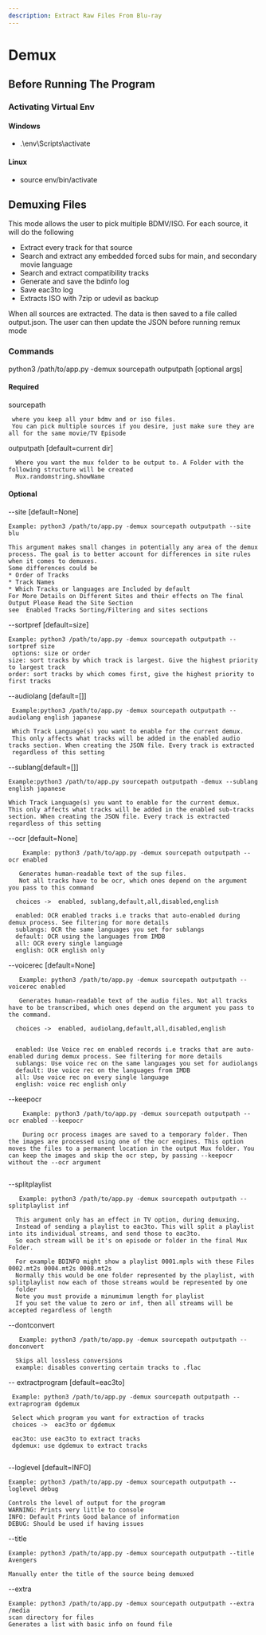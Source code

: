 ```yaml
---
description: Extract Raw Files From Blu-ray
---
```


# Demux



## Before Running The Program

### Activating Virtual Env

#### Windows

* .\env\Scripts\activate



#### Linux

* source env/bin/activate



## Demuxing Files

This mode allows the user to pick multiple BDMV/ISO. For each source, it will do the following

* Extract every track for that source
* Search and extract any embedded forced subs for main, and secondary movie language
* Search and extract compatibility tracks
* Generate and save the bdinfo log
* Save eac3to log
* Extracts ISO with 7zip or udevil as backup

When all sources are extracted. The data is then saved to a file called output.json. The user can then update the JSON before running remux mode

### Commands

python3 /path/to/app.py -demux sourcepath outputpath \[optional args]

#### Required

sourcepath

```
 where you keep all your bdmv and or iso files.
 You can pick multiple sources if you desire, just make sure they are all for the same movie/TV Episode
```

outputpath \[default=current dir]

```
  Where you want the mux folder to be output to. A Folder with the following structure will be created
  Mux.randomstring.showName
```

#### Optional

\--site \[default=None]

```
Example: python3 /path/to/app.py -demux sourcepath outputpath --site blu

This argument makes small changes in potentially any area of the demux process. The goal is to better account for differences in site rules when it comes to demuxes.
Some differences could be
* Order of Tracks
* Track Names
* Which Tracks or languages are Included by default
For More Details on Different Sites and their effects on The final Output Please Read the Site Section
see  Enabled Tracks Sorting/Filtering and sites sections
```

\--sortpref \[default=size]

```
Example: python3 /path/to/app.py -demux sourcepath outputpath --sortpref size
 options: size or order
size: sort tracks by which track is largest. Give the highest priority to largest track
order: sort tracks by which comes first, give the highest priority to first tracks
```

\--audiolang \[default=\[]]

```
 Example:python3 /path/to/app.py -demux sourcepath outputpath --audiolang english japanese
 
 Which Track Language(s) you want to enable for the current demux.
 This only affects what tracks will be added in the enabled audio tracks section. When creating the JSON file. Every track is extracted 
 regardless of this setting
```

\--sublang\[default=\[]]

```
Example:python3 /path/to/app.py sourcepath outputpath -demux --sublang english japanese

Which Track Language(s) you want to enable for the current demux.
This only affects what tracks will be added in the enabled sub-tracks section. When creating the JSON file. Every track is extracted 
regardless of this setting
```

\--ocr \[default=None]

```
    Example: python3 /path/to/app.py -demux sourcepath outputpath --ocr enabled

   Generates human-readable text of the sup files. 
   Not all tracks have to be ocr, which ones depend on the argument you pass to this command
   
  choices ->  enabled, sublang,default,all,disabled,english
  
  enabled: OCR enabled tracks i.e tracks that auto-enabled during demux process. See filtering for more details
  sublangs: OCR the same languages you set for sublangs
  default: OCR using the languages from IMDB
  all: OCR every single language
  english: OCR english only
```

\--voicerec \[default=None]

```
   Example: python3 /path/to/app.py -demux sourcepath outputpath --voicerec enabled

   Generates human-readable text of the audio files. Not all tracks have to be transcribed, which ones depend on the argument you pass to the command. 
   
  choices ->  enabled, audiolang,default,all,disabled,english
  
  
  enabled: Use Voice rec on enabled records i.e tracks that are auto-enabled during demux process. See filtering for more details 
  sublangs: Use voice rec on the same languages you set for audiolangs
  default: Use voice rec on the languages from IMDB
  all: Use voice rec on every single language
  english: voice rec english only
```

\--keepocr&#x20;

```
    Example: python3 /path/to/app.py -demux sourcepath outputpath --ocr enabled --keepocr
    
    During ocr process images are saved to a temporary folder. Then the images are processed using one of the ocr engines. This option moves the files to a permanent location in the output Mux folder. You can keep the images and skip the ocr step, by passing --keepocr without the --ocr argument 
    
```

\--splitplaylist

```
   Example: python3 /path/to/app.py -demux sourcepath outputpath --splitplaylist inf

  This argument only has an effect in TV option, during demuxing. 
  Instead of sending a playlist to eac3to. This will split a playlist into its individual streams, and send those to eac3to.
  So each stream will be it's on episode or folder in the final Mux Folder.
  
  For example BDINFO might show a playlist 0001.mpls with these Files 0002.mt2s 0004.mt2s 0008.mt2s
  Normally this would be one folder represented by the playlist, with splitplaylist now each of those streams would be represented by one 
  folder
  Note you must provide a minumimum length for playlist
  If you set the value to zero or inf, then all streams will be accepted regardless of length

```

\--dontconvert

```
   Example: python3 /path/to/app.py -demux sourcepath outputpath --donconvert

  Skips all lossless conversions
  example: disables converting certain tracks to .flac
```

\-- extractprogram \[default=eac3to]

```
 Example: python3 /path/to/app.py -demux sourcepath outputpath --extraprogram dgdemux
  
 Select which program you want for extraction of tracks
 choices ->  eac3to or dgdemux
 
 eac3to: use eac3to to extract tracks
 dgdemux: use dgdemux to extract tracks
 
```

\--loglevel \[default=INFO]

```
Example: python3 /path/to/app.py -demux sourcepath outputpath --loglevel debug

Controls the level of output for the program
WARNING: Prints very little to console
INFO: Default Prints Good balance of information
DEBUG: Should be used if having issues
```

\--title

```
Example: python3 /path/to/app.py -demux sourcepath outputpath --title Avengers

Manually enter the title of the source being demuxed
```

\--extra

```
Example: python3 /path/to/app.py -demux sourcepath outputpath --extra /media
scan directory for files
Generates a list with basic info on found file
```

